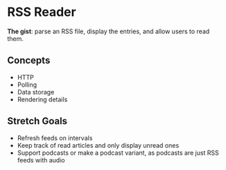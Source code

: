 # RSS Reader

**The gist**: parse an RSS file, display the entries, and allow users to read them.

## Concepts

- HTTP
- Polling
- Data storage
- Rendering details

## Stretch Goals

- Refresh feeds on intervals
- Keep track of read articles and only display unread ones
- Support podcasts or make a podcast variant, as podcasts are just RSS feeds with audio
